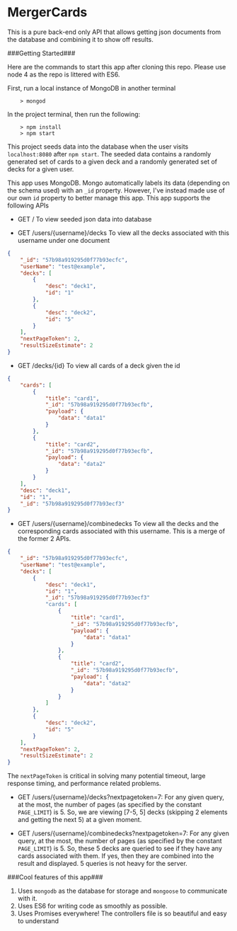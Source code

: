 # MergerCards

This is a pure back-end only API that allows getting json documents from the database and combining it to show off results.

###Getting Started###

Here are the commands to start this app after cloning this repo. Please use node 4 as the repo is littered with ES6.

First, run a local instance of MongoDB in another terminal

```
	> mongod
```

In the project terminal, then run the following:

```
	> npm install
	> npm start
```

This project seeds data into the database when the user visits `localhost:8080` after `npm start`. The seeded data contains a randomly generated set of cards to a given deck and a randomly generated set of decks for a given user.

This app uses MongoDB. Mongo automatically labels its data (depending on the schema used) with an `_id` property. However, I've instead made use of our own `id` property to better manage this app. This app supports the following APIs

* GET /
To view seeded json data into database

* GET /users/{username}/decks
To view all the decks associated with this username under one document
```json
{
	"_id": "57b98a919295d0f77b93ecfc",
	"userName": "test@example",
    "decks": [
        {
            "desc": "deck1",
            "id": "1"
        },
        {
            "desc": "deck2",
            "id": "5"
        }
    ],
    "nextPageToken": 2,
    "resultSizeEstimate": 2
}
```

* GET /decks/{id}
To view all cards of a deck given the id
```json
{
    "cards": [
        {
        	"title": "card1",
        	"_id": "57b98a919295d0f77b93ecfb",
            "payload": {
                "data": "data1"
            }
        },
        {
	        "title": "card2",
	        "_id": "57b98a919295d0f77b93ecfb",
            "payload": {
                "data": "data2"
            }
        }
    ],
    "desc": "deck1",
    "id": "1",
    "_id": "57b98a919295d0f77b93ecf3"
}
```

* GET /users/{username}/combinedecks
To view all the decks and the corresponding cards associated with this username. This is a merge of the former 2 APIs.
```json
{
	"_id": "57b98a919295d0f77b93ecfc",
	"userName": "test@example",
    "decks": [
        {
            "desc": "deck1",
            "id": "1",
            "_id": "57b98a919295d0f77b93ecf3"
            "cards": [
                {
                	"title": "card1",
                	"_id": "57b98a919295d0f77b93ecfb",
                    "payload": {
                        "data": "data1"
                    }
                },
                {
        	        "title": "card2",
        	        "_id": "57b98a919295d0f77b93ecfb",
                    "payload": {
                        "data": "data2"
                    }
                }
            ]
        },
        {
            "desc": "deck2",
            "id": "5"
        }
    ],
    "nextPageToken": 2,
    "resultSizeEstimate": 2
}
```
The `nextPageToken` is critical in solving many potential timeout, large response timing, and performance related problems. 

* GET /users/{username}/decks?nextpagetoken=7:
For any given query, at the most, the number of pages (as specified by the constant `PAGE_LIMIT`)
is 5. So, we are viewing [7-5, 5] decks (skipping 2 elements and getting the next 5) at a given moment.

* GET /users/{username}/combinedecks?nextpagetoken=7:
For any given query, at the most, the number of pages (as specified by the constant `PAGE_LIMIT`) is 5. So, these 5 decks are queried to see if they have any cards associated with them. If yes, then they are combined into the result and displayed. 5 queries is not heavy for the server.


###Cool features of this app###
1. Uses `mongodb` as the database for storage and `mongoose` to communicate with it.
1. Uses ES6 for writing code as smoothly as possible.
1. Uses Promises everywhere! The controllers file is so beautiful and easy to understand